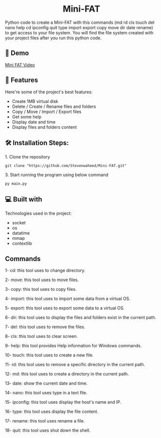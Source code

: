 <h1 align="center" id="title">Mini-FAT</h1>

<p id="description">Python code to create a Mini-FAT with this commands (md rd cls touch del nano help cd ipconfig quit type import export copy move dir date rename) to get access to your file system. You will find the file system created with your project files after you run this python code.</p>

<h2>🚀 Demo</h2>

[Mini FAT Video](https://drive.google.com/file/d/1kobBUq3Gz2x1-l9rvIg312x0Zb0TykjV/view?usp=sharing)

  
  
<h2>🧐 Features</h2>

Here're some of the project's best features:

*   Create 1MB virtual disk
*   Delete / Create / Rename files and folders
*   Copy / Move / Import / Export files
*   Get some help
*   Display date and time
*   Display files and folders content

<h2>🛠️ Installation Steps:</h2>

<p>1. Clone the repository</p>

```
git clone "https://github.com/Stevenwaheed/Mini-FAT.git"
```

<p>3. Start running the program using below command</p>

```
py main.py
```

  
  
<h2>💻 Built with</h2>

Technologies used in the project:

*   socket
*   os
*   datatime
*   mmap
*   contextlib

<h2>Commands</h2>

1- cd:                   this tool uses to change directory.

2- move:                 this tool uses to move files.

3- copy:                 this tool uses to copy files.

4- import:               this tool uses to import some data from a virtual OS.

5- export:               this tool uses to export some data to a virtual OS.

6- dir:                  this tool uses to display the files and folders exist in the current path.

7- del:                  this tool uses to remove the files.

8- cls:                  this tool uses to clear screen.

9- help:                 this tool provides Help information for Windows commands.

10- touch:               this tool uses to create a new file.

11- rd:                  this tool uses to remove a specific directory in the current path.

12- md:                  this tool uses to create a directory in the current path.

13- date:                show the current date and time.

14- nano:                this tool uses type in a text file.

15- ipconfig:            this tool uses display the host's name and IP.

16- type:                this tool uses display the file content.

17- rename:              this tool uses rename a file.

18- quit:                this tool uses shut down the shell.

